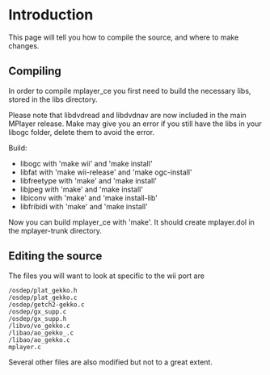 # Introduction #

This page will tell you how to compile the source, and where to make changes.

## Compiling ##
In order to compile mplayer\_ce you first need to build the necessary libs, stored in the libs directory.

Please note that libdvdread and libdvdnav are now included in the main MPlayer release.  Make may give you an error if you still have the libs in your libogc folder, delete them to avoid the error.

Build:
  * libogc with 'make wii' and 'make install'
  * libfat with 'make wii-release' and 'make ogc-install'
  * libfreetype with 'make' and 'make install'
  * libjpeg with 'make' and 'make install'
  * libiconv with 'make' and 'make install-lib'
  * libfribidi with 'make' and 'make install'

Now you can build mplayer\_ce with 'make'.
It should create mplayer.dol in the mplayer-trunk directory.

## Editing the source ##
The files you will want to look at specific to the wii port are
```
/osdep/plat_gekko.h
/osdep/plat_gekko.c
/osdep/getch2-gekko.c
/osdep/gx_supp.c
/osdep/gx_supp.h
/libvo/vo_gekko.c
/libao/ao_gekko_.c
/libao/ao_gekko.c
mplayer.c
```
Several other files are also modified but not to a great extent.